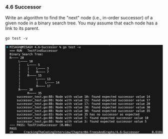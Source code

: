 ### 4.6 Successor
Write an algorithm to find the "next" node (i.e., in-order successor) of a given node in a binary search tree. You may assume that each node has a link to its parent.





`go test -v`

![Test Result](_testResult.png)